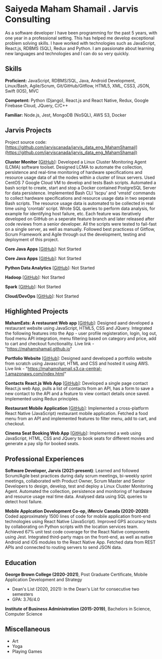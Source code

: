 # Saiyeda Maham Shamail . Jarvis Consulting

As a software developer I have been programming for the past 5 years, with one year in a professional setting. This has helped me develop exceptional problem solving skills. I have worked with technologies such as JavaScript, React.js, RDBMS (SQL), Redux and Python. I am passionate about learning new languages and technologies and I can do so very quickly.

## Skills

**Proficient:** JavaScript, RDBMS/SQL, Java, Android Development, Linux/Bash, Agile/Scrum, Git/GitHub/Gitflow, HTML5, XML, CSS3, JSON, Swift (IOS), MVC

**Competent:** Python (Django), React.js and React Native, Redux, Google Firebase Cloud, JQuery, C/C++

**Familiar:** Node.js, Jest, MongoDB (NoSQL), AWS S3, Docker

## Jarvis Projects

Project source code: [https://github.com/jarviscanada/jarvis_data_eng_MahamShamail](https://github.com/jarviscanada/jarvis_data_eng_MahamShamail)


**Cluster Monitor** [[GitHub](https://github.com/jarviscanada/jarvis_data_eng_MahamShamail/tree/master/linux_sql)]: Developed a Linux Cluster Monitoring Agent (LCMA) software toolset. Designed LCMA to automate the collection, persistence and real-time monitoring of hardware specifications and resource usage data of all the nodes within a cluster of linux servers. Used CentOS 7 Google Cloud VM to develop and tests Bash scripts. Automated a bash script to create, start and stop a Docker contained PostgreSQL Server for data persistence. Implemented Bash CLI 'lscpu' and 'vmstd' commands to collect hardware specifications and resource usage data in two seperate Bash scripts. The resource usage data is automated to be collected in real time using 'crontab' script. Wrote SQL queries to perform data analysis, for example for identifying host failure, etc. Each feature was iteratively developed on GitHub on a seperate feature branch and later released after code reviews from a senior developer. All the scripts were tested to fail-fast on a single server, as well as manually. Followed best practicess of Gitflow, Scrum Framework and Agile through out the development, testing and deployment of this project.

**Core Java Apps** [[GitHub](https://github.com/jarviscanada/jarvis_data_eng_MahamShamail/tree/master/core_java)]: Not Started

**Core Java Apps** [[GitHub](https://github.com/jarviscanada/jarvis_data_eng_MahamShamail/tree/master/springboot)]: Not Started

**Python Data Analytics** [[GitHub](https://github.com/jarviscanada/jarvis_data_eng_MahamShamail/tree/master/python_data_anlytics)]: Not Started

**Hadoop** [[GitHub](https://github.com/jarviscanada/jarvis_data_eng_MahamShamail/tree/master/hadoop)]: Not Started

**Spark** [[GitHub](https://github.com/jarviscanada/jarvis_data_eng_MahamShamail/tree/master/spark)]: Not Started

**Cloud/DevOps** [[GitHub](https://github.com/jarviscanada/jarvis_data_eng_MahamShamail/tree/master/cloud_devops)]: Not Started


## Highlighted Projects
**MahamEats: A restaurant Web app** [[GitHub](https://github.com/mahamshamail/mahamshamail.github.io)]: Designed aand developed a restaurant website using JavaScript, HTML5, CSS and JQuery. Integrated the following features into the App - user profile registeration, login, log out, food menu API integration, menu filtering based on category and price, add to cart and checkout functionality. Live link - "https://mahamshamail.github.io"

**Portfolio Website** [[GitHub](https://github.com/mahamshamail/Portfolio)]: Designed aand developed a portfolio website from scratch using Javascript, HTML and CSS and hosted it using AWS.  Live link - "https://mahamshamail.s3.ca-central-1.amazonaws.com/index.html"

**Contacts React.js Web App** [[GitHub](https://github.com/mahamshamail/Contacts_App_React_Redux)]: Developed a single page contact React.js web App, pulls a list of contacts from an API, has a form to save a new contact to the API and a feature to view contact details once saved. Implemented using Redux principles.

**Restaurant Mobile Application** [[GitHub](https://github.com/mahamshamail/restaurant_app_react_native_expo)]: Implemented a cross-platform React Native (JavaScript) restaurant mobile application. Fetched a food menu from an API and implemented features to filter menu, add to cart, and checkout.

**Cinema Seat Booking Web App** [[GitHub](https://github.com/mahamshamail/Cinema-Seat-Booker)]: Implemented a web using JavaScript, HTML, CSS and JQuery to book seats for different movies and generate a pay slip for booked seats.


## Professional Experiences

**Software Developer, Jarvis (2021-present)**: Learned and followed Scrum/Agile best practices during daily scrum meetings, bi-weekly sprint meetings, collaborated with Product Owner, Scrum Master and Senior Developers to design, develop, test and deploy a Linux Cluster Monitoring Agent. Automated the collection, persistence and monitoring of hardware and resource usage real time data. Analysed data using SQL queries to detect host failure.

**Mobile Applcation Development Co-op, iMerciv Canada (2020-2020)**: Coded approximately 1500 lines of code for mobile application front-end technologies using React Native (JavaScript). Improved GPS accuracy tests by collaborating on Python scripts with the location services team. Achieved 67% unit test code coverage for the React Native components using Jest. Integrated third-party maps on the front-end, as well as native Android and iOS modules to the React Native App. Fetched data from REST APIs and connected to routing servers to send JSON data. 


## Education
**George Brown College (2020-2021)**, Post Graduate Certificate, Mobile Application Development and Strategy
- Dean's List (2020, 2021): In the Dean's List for consecutive two semesters
- GPA: 3.76/4.0

**Institute of Business Administration (2015-2019)**, Bachelors in Science, Computer Science


## Miscellaneous
- Art
- Yoga
- Playing Games